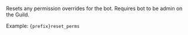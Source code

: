 Resets any permission overrides for the bot. Requires bot to be admin on the Guild.

Example: `{prefix}reset_perms`
